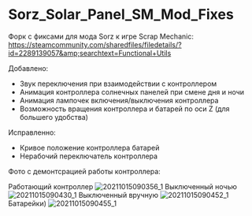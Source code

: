 # Sorz_Solar_Panel_SM_Mod_Fixes
Форк с фиксами для мода Sorz к игре Scrap Mechanic: https://steamcommunity.com/sharedfiles/filedetails/?id=2289139057&amp;searchtext=Functional+Utils

Добавлено:
- Звук переключения при взаимодействии с контроллером
- Анимация контроллера солнечных панелей при смене дня и ночи
- Анимация лампочек включения/выключения контроллера
- Возможность вращения контроллера и батарей по оси Z (для большего удобства)

Исправленно:
- Кривое положение контроллера батарей
- Нерабочий переключатель контроллера

Фото с демонтсрацией работы контроллера:

Работающий контроллер
![20211015090356_1](https://user-images.githubusercontent.com/56871670/137440170-7dbbe2ed-9259-4f5d-ad54-d0ac6d28ef6a.jpg)
Выключенный ночью
![20211015090430_1](https://user-images.githubusercontent.com/56871670/137440176-e93a5c48-0bfa-4dc2-bd2f-a7b608b2e6b0.jpg)
Выключенный вручную
![20211015090452_1](https://user-images.githubusercontent.com/56871670/137440178-a7f8918f-2f57-4b05-809d-e5946cca305b.jpg)
Батарейки)
![20211015090455_1](https://user-images.githubusercontent.com/56871670/137440182-99b2e65e-cc2d-4df7-8f69-e53a1333e1e9.jpg)
